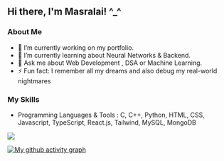 <!-- Profile README for Masralai -->

## Hi there, I'm Masralai! ^_^

### About Me

- 🔭 I’m currently working on my portfolio.
- 🌱 I’m currently learning about Neural Networks & Backend.
- 💬 Ask me about Web Development , DSA or Machine Learning.
- ⚡ Fun fact: I remember all my dreams and also debug my real-world nightmares
<!--- 📫 How to reach me: [Your Email/LinkedIn/Twitter].-->

### My Skills

- Programming Languages & Tools : C, C++, Python, HTML, CSS, Javascript, TypeScript, React.js, Tailwind, MySQL, MongoDB


![](http://github-profile-summary-cards.vercel.app/api/cards/profile-details?username=Masralai&theme=2077)


[![My github activity graph](https://github-readme-activity-graph.vercel.app/graph?username=Masralai&theme=tokyo-night&hide_border=true)](https://github.com/JustSurWHYving/github-readme-activity-graph)
<!-- Optional: Add more sections as needed -->

